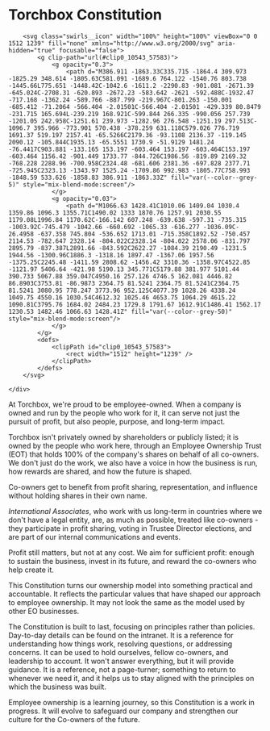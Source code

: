# Torchbox Constitution

<div class="swirls">
    <div class="swirls__container">

        <svg class="swirls__icon" width="100%" height="100%" viewBox="0 0 1512 1239" fill="none" xmlns="http://www.w3.org/2000/svg" aria-hidden="true" focusable="false">
            <g clip-path="url(#clip0_10543_57583)">
                <g opacity="0.3">
                    <path d="M386.911 -1863.33C335.715 -1864.4 309.973 -1825.29 348.614 -1805.63C581.091 -1689.6 764.122 -1540.76 803.738 -1445.66L775.651 -1448.42C-1042.6 -1611.2 -2290.83 -901.081 -2671.39 -645.024C-2708.31 -620.893 -2672.23 -583.642 -2621 -592.488C-1932.47 -717.168 -1362.24 -589.766 -887.799 -219.967C-801.263 -150.001 -685.412 -71.2064 -566.404 -2.01501C-566.404 -2.01501 -429.339 80.8479 -231.715 165.694L-239.219 168.921C-599.844 266.335 -990.056 257.739 -1201.05 242.958C-1251.61 239.973 -1282.96 276.548 -1251.19 297.513C-1096.7 395.966 -773.901 570.438 -378.259 631.118C579.026 776.719 1691.37 519.197 2157.41 -65.5266C2179.36 -93.1108 2136.37 -119.145 2090.12 -105.844C1935.13 -65.5551 1730.9 -51.9129 1481.24 -76.4417C903.881 -133.165 153.197 -603.464 153.197 -603.464C153.197 -603.464 1156.42 -901.449 1733.77 -844.726C1986.56 -819.89 2169.32 -768.228 2288.96 -700.958C2324.48 -681.606 2381.36 -697.828 2377.71 -725.945C2323.13 -1343.97 1525.24 -1709.86 992.983 -1805.77C758.993 -1848.59 533.626 -1858.83 386.911 -1863.33Z" fill="var(--color--grey-5)" style="mix-blend-mode:screen"/>
                </g>
                <g opacity="0.03">
                    <path d="M1066.63 1428.41C1010.06 1409.04 1030.4 1359.86 1096.3 1355.71C1490.02 1333 1870.76 1257.91 2030.55 1179.08L1996.84 1170.62C-166.142 607.248 -639.638 -597.31 -735.315 -1003.92C-745.479 -1042.66 -660.692 -1065.33 -616.277 -1036.09C-26.4958 -637.358 745.804 -536.652 1713.01 -715.358C1892.52 -750.457 2114.53 -782.647 2328.14 -804.022C2328.14 -804.022 2578.06 -831.797 2895.79 -837.387L2891.66 -843.592C2622.27 -1084.39 2190.49 -1231.5 1944.56 -1300.96C1886.3 -1318.16 1897.47 -1367.06 1957.56 -1375.25C2245.48 -1411.59 2808.62 -1456.42 3310.36 -1358.97C4522.85 -1121.97 5406.64 -421.98 5190.13 345.771C5179.88 381.977 5101.44 390.733 5067.88 359.047C4950.16 257.126 4746.5 162.081 4446.82 86.8903C3753.81 -86.9873 2364.75 81.5241 2364.75 81.5241C2364.75 81.5241 3080.95 778.247 3773.96 952.125C4077.39 1028.26 4338.24 1049.75 4550.16 1030.54C4612.32 1025.46 4653.75 1064.29 4615.22 1090.81C3795.76 1684.02 2484.23 1729.8 1791.67 1612.91C1486.41 1562.17 1230.53 1482.46 1066.63 1428.41Z" fill="var(--color--grey-50)" style="mix-blend-mode:screen"/>
                </g>
            </g>
            <defs>
                <clipPath id="clip0_10543_57583">
                    <rect width="1512" height="1239" />
                </clipPath>
            </defs>
        </svg>
    
    </div>
</div>
<div class="intro">
    At Torchbox, we're proud to be employee-owned. When a company is owned
    and run by the people who work for it, it can serve not just the pursuit
    of profit, but also people, purpose, and long-term impact.
</div>

Torchbox isn't privately owned by shareholders or publicly listed; it is
owned by the people who work here, through an Employee Ownership Trust
(EOT) that holds 100% of the company's shares on behalf of all
co-owners. We don't just do the work, we also have a voice in how the
business is run, how rewards are shared, and how the future is shaped.

Co-owners get to benefit from profit sharing, representation, and
influence without holding shares in their own name.

_International Associates_, who work with us long-term in countries
where we don't have a legal entity, are, as much as possible, treated
like co-owners - they participate in profit sharing, voting in Trustee
Director elections, and are part of our internal communications and
events.

Profit still matters, but not at any cost. We aim for sufficient profit:
enough to sustain the business, invest in its future, and reward the
co-owners who help create it.

This Constitution turns our ownership model into something practical and
accountable. It reflects the particular values that have shaped our
approach to employee ownership. It may not look the same as the model
used by other EO businesses.

The Constitution is built to last, focusing on principles rather than
policies. Day-to-day details can be found on the intranet. It is a
reference for understanding how things work, resolving questions, or
addressing concerns. It can be used to hold ourselves, fellow co-owners,
and leadership to account. It won't answer everything, but it will
provide guidance. It is a reference, not a page-turner; something to
return to whenever we need it, and it helps us to stay aligned with the
principles on which the business was built.

Employee ownership is a learning journey, so this Constitution is a work
in progress. It will evolve to safeguard our company and strengthen our
culture for the Co-owners of the future.

<div class="image-grid">
  <div class="image-grid__item"><img src="assets/images/Kyle.webp" alt="" loading="lazy" decoding="async"></div>
  <div class="image-grid__item"><img src="assets/images/Lisa.webp" alt="" loading="lazy" decoding="async"></div>
  <div class="image-grid__item"><img src="assets/images/Felicity.webp" alt="" loading="lazy" decoding="async"></div>
  <div class="image-grid__item"><img src="assets/images/Olly.webp" alt="" loading="lazy" decoding="async"></div>
  <div class="image-grid__item"><img src="assets/images/Ben.webp" alt="" loading="lazy" decoding="async"></div>
  <div class="image-grid__item"><img src="assets/images/Ben.webp" alt="" loading="lazy" decoding="async"></div>
</div>
